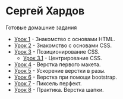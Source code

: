 # Сергей Хардов
Готовые домашние задания

* [Урок 1](sergiohardov.github.io/lesson_1/ "Описание") - Знакомство с основами HTML.
* [Урок 2](sergiohardov.github.io/lesson_2/ "Описание") - Знакомство с основами CSS.
* [Урок 3](sergiohardov.github.io/lesson_3/ "Описание") - Позиционирование CSS.
   * [Урок 3.1](sergiohardov.github.io/lesson_3_1/ "Описание") - Центрирование CSS.
* [Урок 4](sergiohardov.github.io/lesson_4/ "Описание") - Верстка первого макета.
* [Урок 5](sergiohardov.github.io/lesson_5/ "Описание") - Ускорение верстки в разы.
* [Урок 6](sergiohardov.github.io/lesson_6/ "Описание") - Верстка при помощи bootstrap.
* [Урок 7](sergiohardov.github.io/lesson_7/ "Описание") - Пиксель перфект.
* [Урок 8](sergiohardov.github.io/lesson_8/ "Описание") - Практика. Верстка шапки.
